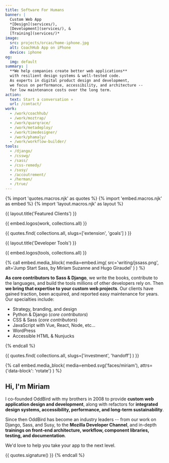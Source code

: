 ```yaml
---
title: Software For Humans
banner: |
  Custom Web App
  *[Design](services/),
  [Development](services/), &
  [Training](services/)*
image:
  src: projects/orcas/home-iphone.jpg
  alt: CoachHub App on iPhone
  device: iphone
og:
  img: default
summary: |
  **We help companies create better web applications**
  with resilient design systems & well-tested code.
  As experts in digital product design and development,
  we focus on performance, accessibility, and architecture --
  for low maintenance costs over the long term.
action:
  text: Start a conversation »
  url: /contact/
work:
  - /work/coachhub/
  - /work/moztrap/
  - /work/quarqrace/
  - /work/metadeploy/
  - /work/timedesigner/
  - /work/phamaly/
  - /work/workflow-builder/
tools:
  - /django/
  - /csswg/
  - /sass/
  - /css-remedy/
  - /susy/
  - /accoutrement/
  - /herman/
  - /true/
---
```


{% import 'quotes.macros.njk' as quotes %}
{% import 'embed.macros.njk' as embed %}
{% import 'layout.macros.njk' as layout %}

{{ layout.title('Featured Clients') }}

{{ embed.logos(work, collections.all) }}

{{ quotes.find(
  collections.all,
  slugs=['extension', 'goals']
) }}

{{ layout.title('Developer Tools') }}

{{ embed.logos(tools, collections.all) }}

{% call embed.media_block(
  media=embed.img(
    src='writing/jssass.png',
    alt='Jump Start Sass, by Miriam Suzanne and Hugo Giraudel'
  )
) %}

**As core contributors to Sass & Django**,
we write the books,
contribute to the languages,
and build the tools millions of other developers rely on.
Then **we bring that expertise to your custom web projects**.
Our clients have gained traction,
been acquired,
and reported easy maintenance for years.
Our specialties include:

- Strategy, branding, and design
- Python & Django (*core contributors*)
- CSS & Sass (*core contributors*)
- JavaScript with Vue, React, Node, etc...
- WordPress
- Accessible HTML & Nunjucks

{% endcall %}

{{ quotes.find(
  collections.all,
  slugs=['investment', 'handoff']
) }}

{% call embed.media_block(
  media=embed.svg('faces/miriam'),
  attrs={'data-block': 'rotate'}
) %}

## Hi, I'm Miriam

I co-founded OddBird with my brothers in 2008
to provide **custom web application design and development**,
along with refactors for **integrated design systems,
accessibility, performance,
and long-term sustainability**.

Since then OddBird has become an industry leaders --
from our work on Django, Sass, and Susy,
to the **Mozilla Developer Channel**,
and in-depth **trainings on front-end architecture, workflow,
component libraries, testing, and documentation**.

We'd love to help you
take your app to the next level.

{{ quotes.signature() }}
{% endcall %}
